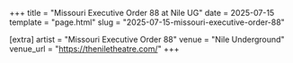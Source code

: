 +++
title = "Missouri Executive Order 88 at Nile UG"
date = 2025-07-15
template = "page.html"
slug = "2025-07-15-missouri-executive-order-88"

[extra]
artist = "Missouri Executive Order 88"
venue = "Nile Underground"
venue_url = "https://theniletheatre.com/"
+++
